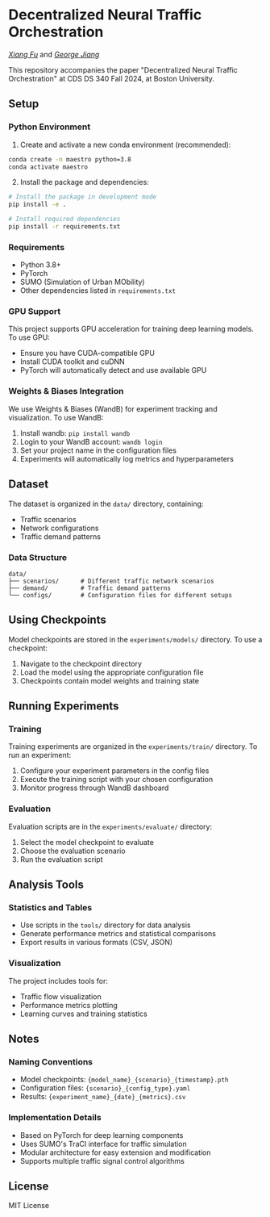 # Decentralized Neural Traffic Orchestration

[_Xiang Fu_](https://xfu.fufoundation.co) and [_George Jiang_](https://www.linkedin.com/in/georgejiang1/)

This repository accompanies the paper "Decentralized Neural Traffic Orchestration" at CDS DS 340 Fall 2024, at Boston University.

## Setup

### Python Environment

1. Create and activate a new conda environment (recommended):
```bash
conda create -n maestro python=3.8
conda activate maestro
```

2. Install the package and dependencies:
```bash
# Install the package in development mode
pip install -e .

# Install required dependencies
pip install -r requirements.txt
```

### Requirements
- Python 3.8+
- PyTorch
- SUMO (Simulation of Urban MObility)
- Other dependencies listed in `requirements.txt`

### GPU Support
This project supports GPU acceleration for training deep learning models. To use GPU:
- Ensure you have CUDA-compatible GPU
- Install CUDA toolkit and cuDNN
- PyTorch will automatically detect and use available GPU

### Weights & Biases Integration
We use Weights & Biases (WandB) for experiment tracking and visualization. To use WandB:
1. Install wandb: `pip install wandb`
2. Login to your WandB account: `wandb login`
3. Set your project name in the configuration files
4. Experiments will automatically log metrics and hyperparameters

## Dataset
The dataset is organized in the `data/` directory, containing:
- Traffic scenarios
- Network configurations
- Traffic demand patterns

### Data Structure
```
data/
├── scenarios/      # Different traffic network scenarios
├── demand/         # Traffic demand patterns
└── configs/        # Configuration files for different setups
```

## Using Checkpoints
Model checkpoints are stored in the `experiments/models/` directory. To use a checkpoint:
1. Navigate to the checkpoint directory
2. Load the model using the appropriate configuration file
3. Checkpoints contain model weights and training state

## Running Experiments

### Training
Training experiments are organized in the `experiments/train/` directory. To run an experiment:
1. Configure your experiment parameters in the config files
2. Execute the training script with your chosen configuration
3. Monitor progress through WandB dashboard

### Evaluation
Evaluation scripts are in the `experiments/evaluate/` directory:
1. Select the model checkpoint to evaluate
2. Choose the evaluation scenario
3. Run the evaluation script

## Analysis Tools

### Statistics and Tables
- Use scripts in the `tools/` directory for data analysis
- Generate performance metrics and statistical comparisons
- Export results in various formats (CSV, JSON)

### Visualization
The project includes tools for:
- Traffic flow visualization
- Performance metrics plotting
- Learning curves and training statistics

## Notes

### Naming Conventions
- Model checkpoints: `{model_name}_{scenario}_{timestamp}.pth`
- Configuration files: `{scenario}_{config_type}.yaml`
- Results: `{experiment_name}_{date}_{metrics}.csv`

### Implementation Details
- Based on PyTorch for deep learning components
- Uses SUMO's TraCI interface for traffic simulation
- Modular architecture for easy extension and modification
- Supports multiple traffic signal control algorithms

## License
MIT License